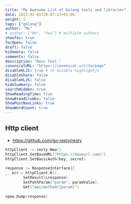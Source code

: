 ```yaml
---
title: "My Awesome List of Golang tools and libraries"
date: 2023-02-01T20:07:13+03:00
weight: 1
tags: ["golang"]
author: "Me"
# author: ["Me", "You"] # multiple authors
showToc: true
TocOpen: false
draft: false
hidemeta: false
comments: false
description: "Desc Text."
canonicalURL: "https://canonical.url/to/page"
disableHLJS: true # to disable highlightjs
disableShare: false
disableHLJS: false
hideSummary: false
searchHidden: true
ShowReadingTime: true
ShowBreadCrumbs: false
ShowPostNavLinks: true
ShowWordCount: true
---
```


## Http client

- https://github.com/go-resty/resty
```go
httpClient := resty.New()
httpClient.SetBaseURL("https://baseurl.com/")
httpClient.SetBasicAuth(key, secret)
	
response := ResponseInterface{}
_, err = httpClient.R().
		SetResult(&response).
		SetPathParam("param", paramValue).
		Get("api/method/{param}")
	
spew.Dump(response)
```